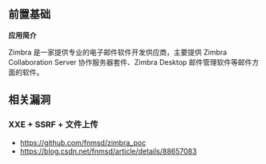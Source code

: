 前置基础
---

**应用简介**

Zimbra 是一家提供专业的电子邮件软件开发供应商，主要提供 Zimbra Collaboration Server 协作服务器套件、Zimbra Desktop 邮件管理软件等邮件方面的软件。

相关漏洞
---

### XXE + SSRF + 文件上传

- https://github.com/fnmsd/zimbra_poc
- https://blog.csdn.net/fnmsd/article/details/88657083
